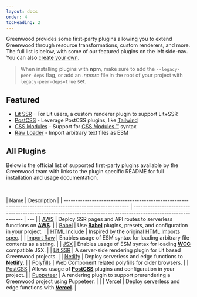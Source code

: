 ```yaml
---
layout: docs
order: 4
tocHeading: 2
---
```


<app-heading-box heading="Plugins">
  <p>Greenwood provides some first-party plugins allowing you to extend Greenwood through resource transformations, custom renderers, and more.  The full list is below, with some of our featured plugins on the left side-nav.  You can also <a href="/docs/reference/plugins-api/">create your own</a>.</p>
</app-heading-box>

> When installing plugins with **npm**, make sure to add the `--legacy-peer-deps` flag, or add an _.npmrc_ file in the root of your project with `legacy-peer-deps=true` set.

## Featured

- [Lit SSR](/docs/plugins/lit-ssr/) - For Lit users, a custom renderer plugin to support Lit+SSR
- [PostCSS](/docs/plugins/postcss/) - Leverage PostCSS plugins, like [Tailwind](/guides/ecosystem/tailwind/)
- [CSS Modules](/docs/plugins/css-modules/) - Support for [CSS Modules ™](https://github.com/css-modules/css-modules) syntax
- [Raw Loader](/docs/plugins/raw/) - Import arbitrary text files as ESM

## All Plugins

Below is the official list of supported first-party plugins available by the Greenwood team with links to the plugin specific README for full installation and usage documentation.

<br>

| Name                                                                                                      | Description                                                                                                   |
| --------------------------------------------------------------------------------------------------------- | ------------------------------------------------------------------------------------------------------------- | --- |
| [AWS](https://github.com/ProjectEvergreen/greenwood/tree/master/packages/plugin-adapter-aws)              | Deploy SSR pages and API routes to serverless functions on [**AWS**](https://aws.amazon.com/).                |
| [Babel](https://github.com/ProjectEvergreen/greenwood/tree/master/packages/plugin-babel)                  | Use [**Babel**](https://babeljs.io/) plugins, presets, and configuration in your project.                     |
| [HTML Include](https://github.com/ProjectEvergreen/greenwood/tree/master/packages/plugin-include-html)    | Inspired by the original [HTML Imports spec](https://www.html5rocks.com/en/tutorials/webcomponents/imports/). |
| [Import Raw](https://github.com/ProjectEvergreen/greenwood/tree/master/packages/plugin-import-raw)        | Enables usage of ESM syntax for loading arbitrary file contents as a string.                                  |
| [JSX](https://github.com/ProjectEvergreen/greenwood/tree/master/packages/plugin-import-jsx)               | Enables usage of ESM syntax for loading [**WCC**](https://github.com/ProjectEvergreen/wcc) compatible JSX.    |
| [Lit SSR](https://github.com/ProjectEvergreen/greenwood/tree/master/packages/plugin-renderer-lit)         | A server-side rendering plugin for Lit based Greenwood projects.                                              |
| [Netlify](https://github.com/ProjectEvergreen/greenwood/tree/master/packages/plugin-adapter-netlify)      | Deploy serverless and edge functions to [**Netlify**](https://www.netlify.com/).                              |
| [Polyfills](https://github.com/ProjectEvergreen/greenwood/tree/master/packages/plugin-polyfills)          | Web Component related polyfills for older browsers.                                                           |
| [PostCSS](https://github.com/ProjectEvergreen/greenwood/tree/master/packages/plugin-postcss)              | Allows usage of [**PostCSS**](https://postcss.org/) plugins and configuration in your project.                |
| [Puppeteer](https://github.com/ProjectEvergreen/greenwood/tree/master/packages/plugin-renderer-puppeteer) | A rendering plugin to support prerendering a Greenwood project using Puppeteer.                               |     |
| [Vercel](https://github.com/ProjectEvergreen/greenwood/tree/master/packages/plugin-adapter-vercel)        | Deploy serverless and edge functions with [**Vercel**](https://vercel.com/).                                  |
